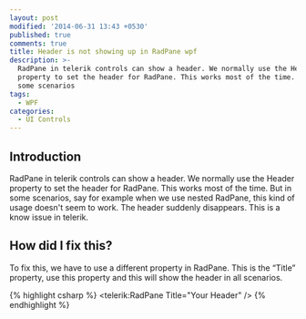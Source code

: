 ```yaml
---
layout: post
modified: '2014-06-31 13:43 +0530'
published: true
comments: true
title: Header is not showing up in RadPane wpf
description: >-
  RadPane in telerik controls can show a header. We normally use the Header
  property to set the header for RadPane. This works most of the time. But in
  some scenarios
tags:
  - WPF
categories:
  - UI Controls
---
```

## Introduction
  RadPane in telerik controls can show a header. We normally use the Header property to set the header for RadPane. This works most of the time. But in some scenarios, say for example when we use nested RadPane, this kind of usage doesn't seem to work. The header suddenly disappears. This is a know issue in telerik.

## How did I fix this?

To fix this, we have to use a different property in RadPane. This is the “Title” property, use this  property and this will show the header in all scenarios.

{% highlight csharp %}
<telerik:RadPane Title="Your Header" />
{% endhighlight %}